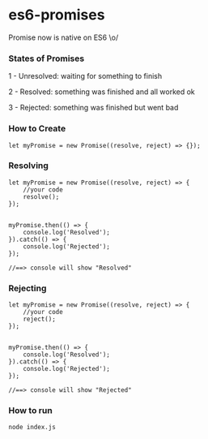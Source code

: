 # es6-promises
Promise now is native on ES6 \o/

### States of Promises
1 - Unresolved: waiting for something to finish

2 - Resolved: something was finished and all worked ok

3 - Rejected: something was finished but went bad

### How to Create
```
let myPromise = new Promise((resolve, reject) => {});
```

### Resolving
```
let myPromise = new Promise((resolve, reject) => {
    //your code
    resolve();
});


myPromise.then(() => {
    console.log('Resolved');
}).catch(() => {
    console.log('Rejected');
});

//==> console will show "Resolved"
```

### Rejecting
```
let myPromise = new Promise((resolve, reject) => {
    //your code
    reject();
});


myPromise.then(() => {
    console.log('Resolved');
}).catch(() => {
    console.log('Rejected');
});

//==> console will show "Rejected"
```
### How to run
```
node index.js
```
